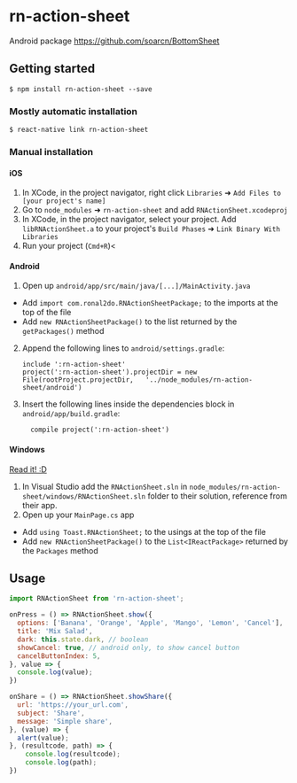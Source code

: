 
# rn-action-sheet

Android package https://github.com/soarcn/BottomSheet

## Getting started

`$ npm install rn-action-sheet --save`

### Mostly automatic installation

`$ react-native link rn-action-sheet`

### Manual installation


#### iOS

1. In XCode, in the project navigator, right click `Libraries` ➜ `Add Files to [your project's name]`
2. Go to `node_modules` ➜ `rn-action-sheet` and add `RNActionSheet.xcodeproj`
3. In XCode, in the project navigator, select your project. Add `libRNActionSheet.a` to your project's `Build Phases` ➜ `Link Binary With Libraries`
4. Run your project (`Cmd+R`)<

#### Android

1. Open up `android/app/src/main/java/[...]/MainActivity.java`
  - Add `import com.ronal2do.RNActionSheetPackage;` to the imports at the top of the file
  - Add `new RNActionSheetPackage()` to the list returned by the `getPackages()` method
2. Append the following lines to `android/settings.gradle`:
  	```
  	include ':rn-action-sheet'
  	project(':rn-action-sheet').projectDir = new File(rootProject.projectDir, 	'../node_modules/rn-action-sheet/android')
  	```
3. Insert the following lines inside the dependencies block in `android/app/build.gradle`:
  	```
      compile project(':rn-action-sheet')
  	```

#### Windows
[Read it! :D](https://github.com/ReactWindows/react-native)

1. In Visual Studio add the `RNActionSheet.sln` in `node_modules/rn-action-sheet/windows/RNActionSheet.sln` folder to their solution, reference from their app.
2. Open up your `MainPage.cs` app
  - Add `using Toast.RNActionSheet;` to the usings at the top of the file
  - Add `new RNActionSheetPackage()` to the `List<IReactPackage>` returned by the `Packages` method


## Usage
```javascript
import RNActionSheet from 'rn-action-sheet';

onPress = () => RNActionSheet.show({
  options: ['Banana', 'Orange', 'Apple', 'Mango', 'Lemon', 'Cancel'],
  title: 'Mix Salad',
  dark: this.state.dark, // boolean
  showCancel: true, // android only, to show cancel button
  cancelButtonIndex: 5,
}, value => {
  console.log(value);
})

onShare = () => RNActionSheet.showShare({
  url: 'https://your_url.com',
  subject: 'Share',
  message: 'Simple share',
}, (value) => {
  alert(value);
}, (resultcode, path) => {
    console.log(resultcode);
    console.log(path);
})

```
  